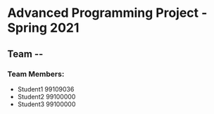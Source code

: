 # Advanced Programming Project - Spring 2021
## Team --

### Team Members:
- Student1 99109036
- Student2 99100000
- Student3 99100000
